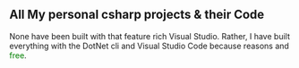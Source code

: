 ## All My personal csharp projects & their Code
None have been built with that feature rich Visual Studio. Rather, I have built everything with the DotNet cli and Visual Studio Code because reasons and <span style="color:green;">free</span>.
